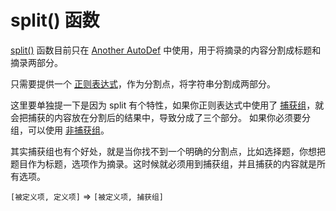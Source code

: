 # split() 函数

[split()](https://developer.mozilla.org/zh-CN/docs/Web/JavaScript/Reference/Global_Objects/String/split) 函数目前只在 [Another AutoDef](modules/anotherautodef) 中使用，用于将摘录的内容分割成标题和摘录两部分。

只需要提供一个 [正则表达式](regex)，作为分割点，将字符串分割成两部分。

这里要单独提一下是因为 split 有个特性，如果你正则表达式中使用了 [捕获组](regex#分组)，就会把捕获的内容放在分割后的结果中，导致分成了三个部分。 如果你必须要分组，可以使用 [非捕获组](regex#分组)。

其实捕获组也有个好处，就是当你找不到一个明确的分割点，比如选择题，你想把题目作为标题，选项作为摘录。这时候就必须用到捕获组，并且捕获的内容就是所有选项。

`[被定义项, 定义项]` ⇒ `[被定义项, 捕获组]`
